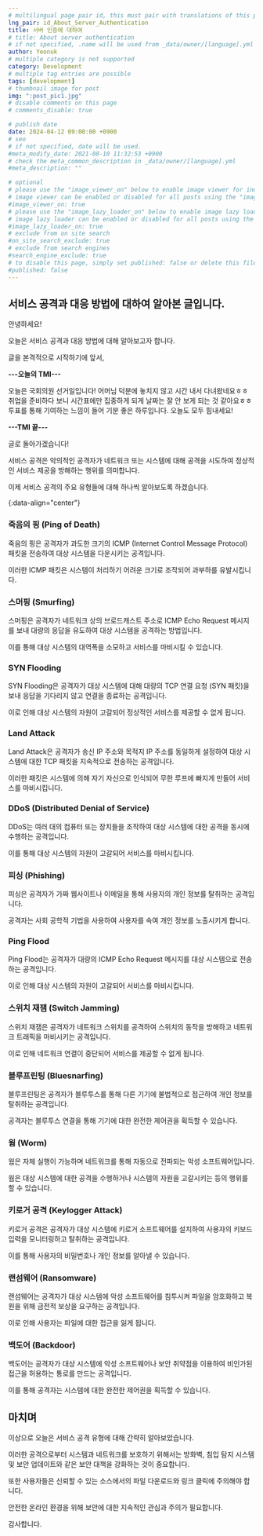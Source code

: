 ```yaml
---
# multilingual page pair id, this must pair with translations of this page. (This name must be unique)
lng_pair: id_About_Server_Authentication
title: 서버 인증에 대하여
# title: About server authentication
# if not specified, .name will be used from _data/owner/[language].yml
author: Yeonuk
# multiple category is not supported
category: Development
# multiple tag entries are possible
tags: [development]
# thumbnail image for post
img: ":post_pic1.jpg"
# disable comments on this page
# comments_disable: true

# publish date
date: 2024-04-12 09:00:00 +0900
# seo
# if not specified, date will be used.
#meta_modify_date: 2021-08-10 11:32:53 +0900
# check the meta_common_description in _data/owner/[language].yml
#meta_description: ""

# optional
# please use the "image_viewer_on" below to enable image viewer for individual pages or posts (_posts/ or [language]/_posts folders).
# image viewer can be enabled or disabled for all posts using the "image_viewer_posts: true" setting in _data/conf/main.yml.
#image_viewer_on: true
# please use the "image_lazy_loader_on" below to enable image lazy loader for individual pages or posts (_posts/ or [language]/_posts folders).
# image lazy loader can be enabled or disabled for all posts using the "image_lazy_loader_posts: true" setting in _data/conf/main.yml.
#image_lazy_loader_on: true
# exclude from on site search
#on_site_search_exclude: true
# exclude from search engines
#search_engine_exclude: true
# to disable this page, simply set published: false or delete this file
#published: false
---
```


<!-- outline-start -->

## 서비스 공격과 대응 방법에 대하여 알아본 글입니다.

안녕하세요!

오늘은 서비스 공격과 대응 방법에 대해 알아보고자 합니다.

글을 본격적으로 시작하기에 앞서,

**---오늘의 TMI---**

오늘은 국회의원 선거일입니다! 어머님 덕분에 놓치지 않고 시간 내서 다녀왔네요ㅎㅎ 취업을 준비하다 보니 시간표에만 집중하게 되게 날짜는 잘 안 보게 되는 것 같아요ㅎㅎ 투표를 통해 기여하는 느낌이 들어 기분 좋은 하루입니다. 오늘도 모두 힘내세요!

**---TMI 끝---**

글로 돌아가겠습니다!

서비스 공격은 악의적인 공격자가 네트워크 또는 시스템에 대해 공격을 시도하여 정상적인 서비스 제공을 방해하는 행위를 의미합니다.

이제 서비스 공격의 주요 유형들에 대해 하나씩 알아보도록 하겠습니다.

{:data-align="center"}

<!-- outline-end -->

### 죽음의 핑 (Ping of Death)

죽음의 핑은 공격자가 과도한 크기의 ICMP (Internet Control Message Protocol) 패킷을 전송하여 대상 시스템을 다운시키는 공격입니다.

이러한 ICMP 패킷은 시스템이 처리하기 어려운 크기로 조작되어 과부하를 유발시킵니다.

### 스머핑 (Smurfing)

스머핑은 공격자가 네트워크 상의 브로드캐스트 주소로 ICMP Echo Request 메시지를 보내 대량의 응답을 유도하여 대상 시스템을 공격하는 방법입니다.

이를 통해 대상 시스템의 대역폭을 소모하고 서비스를 마비시킬 수 있습니다.

### SYN Flooding

SYN Flooding은 공격자가 대상 시스템에 대해 대량의 TCP 연결 요청 (SYN 패킷)을 보내 응답을 기다리지 않고 연결을 종료하는 공격입니다.

이로 인해 대상 시스템의 자원이 고갈되어 정상적인 서비스를 제공할 수 없게 됩니다.

### Land Attack

Land Attack은 공격자가 송신 IP 주소와 목적지 IP 주소를 동일하게 설정하여 대상 시스템에 대한 TCP 패킷을 지속적으로 전송하는 공격입니다.

이러한 패킷은 시스템에 의해 자기 자신으로 인식되어 무한 루프에 빠지게 만들어 서비스를 마비시킵니다.

### DDoS (Distributed Denial of Service)

DDoS는 여러 대의 컴퓨터 또는 장치들을 조작하여 대상 시스템에 대한 공격을 동시에 수행하는 공격입니다.

이를 통해 대상 시스템의 자원이 고갈되어 서비스를 마비시킵니다.

### 피싱 (Phishing)

피싱은 공격자가 가짜 웹사이트나 이메일을 통해 사용자의 개인 정보를 탈취하는 공격입니다.

공격자는 사회 공학적 기법을 사용하여 사용자를 속여 개인 정보를 노출시키게 합니다.

### Ping Flood

Ping Flood는 공격자가 대량의 ICMP Echo Request 메시지를 대상 시스템으로 전송하는 공격입니다.

이로 인해 대상 시스템의 자원이 고갈되어 서비스를 마비시킵니다.

### 스위치 재잼 (Switch Jamming)

스위치 재잼은 공격자가 네트워크 스위치를 공격하여 스위치의 동작을 방해하고 네트워크 트래픽을 마비시키는 공격입니다.

이로 인해 네트워크 연결이 중단되어 서비스를 제공할 수 없게 됩니다.

### 블루프린팅 (Bluesnarfing)

블루프린팅은 공격자가 블루투스를 통해 다른 기기에 불법적으로 접근하여 개인 정보를 탈취하는 공격입니다.

공격자는 블루투스 연결을 통해 기기에 대한 완전한 제어권을 획득할 수 있습니다.

### 웜 (Worm)

웜은 자체 실행이 가능하며 네트워크를 통해 자동으로 전파되는 악성 소프트웨어입니다.

웜은 대상 시스템에 대한 공격을 수행하거나 시스템의 자원을 고갈시키는 등의 행위를 할 수 있습니다.

### 키로거 공격 (Keylogger Attack)

키로거 공격은 공격자가 대상 시스템에 키로거 소프트웨어를 설치하여 사용자의 키보드 입력을 모니터링하고 탈취하는 공격입니다.

이를 통해 사용자의 비밀번호나 개인 정보를 알아낼 수 있습니다.

### 랜섬웨어 (Ransomware)

랜섬웨어는 공격자가 대상 시스템에 악성 소프트웨어를 침투시켜 파일을 암호화하고 복원을 위해 금전적 보상을 요구하는 공격입니다.

이로 인해 사용자는 파일에 대한 접근을 잃게 됩니다.

### 백도어 (Backdoor)

백도어는 공격자가 대상 시스템에 악성 소프트웨어나 보안 취약점을 이용하여 비인가된 접근을 허용하는 통로를 만드는 공격입니다.

이를 통해 공격자는 시스템에 대한 완전한 제어권을 획득할 수 있습니다.

## 마치며

이상으로 오늘은 서비스 공격 유형에 대해 간략히 알아보았습니다.

이러한 공격으로부터 시스템과 네트워크를 보호하기 위해서는 방화벽, 침입 탐지 시스템 및 보안 업데이트와 같은 보안 대책을 강화하는 것이 중요합니다.

또한 사용자들은 신뢰할 수 있는 소스에서의 파일 다운로드와 링크 클릭에 주의해야 합니다.

안전한 온라인 환경을 위해 보안에 대한 지속적인 관심과 주의가 필요합니다.

감사합니다.
